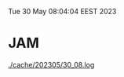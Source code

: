 Tue 30 May 08:04:04 EEST 2023
# JAM
<a href='./cache/202305/30_08.log'>./cache/202305/30_08.log</a>
